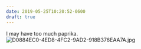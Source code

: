 ```yaml
---
date: 2019-05-25T10:20:52-0600
draft: true
---
```




I may have too much paprika. ![D0884EC0-4ED8-4FC2-9AD2-918B376EAA7A.jpg](http://ianwhitney.micro.blog/uploads/2019/04d52fc286.jpg)



